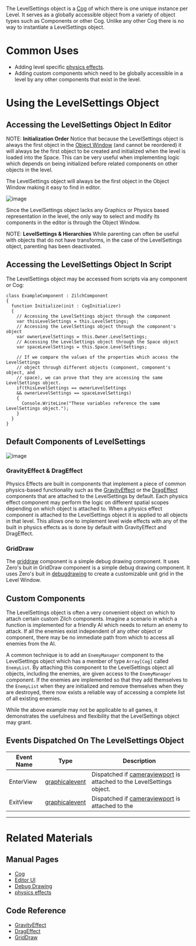 The LevelSettings object is a [Cog](https://github.com/zeroengineteam/ZeroDocs/blob/master/zero_editor_documentation/zeromanual/architecture/cogs.markdown) of which there is one unique instance per Level. It serves as a globally accessible object from a variety of object types such as Components or other Cog. Unlike any other Cog there is no way to instantiate a LevelSettings object.

 # Common Uses
 - Adding level specific [physics effects](https://github.com/zeroengineteam/ZeroDocs/blob/master/zero_editor_documentation/zeromanual/physics/physicseffectsandregions.markdown).
 - Adding custom components which need to be globally accessible in a level by any other components that exist in the level.

 # Using the LevelSettings Object

 ## Accessing the LevelSettings Object In Editor

NOTE: **Initialization Order** Notice that because the LevelSettings object is always the first object in the [Object Window](https://github.com/zeroengineteam/ZeroDocs/blob/master/zero_editor_documentation/ZeroManual/Editor/EditorUI.markdown) (and cannot be reordered) it will always be the first object to be created and initialized when the level is loaded into the Space. This can be very useful when implementing logic which depends on being initialized before related components on other objects in the level.


The LevelSettings object will always be the first object in the Object Window making it easy to find in editor.



![image](https://media.githubusercontent.com/media/zeroengineteam/ZeroFiles/master/doc_files/46988.png)


Since the LevelSettings object lacks any Graphics or Physics based representation in the level, the only way to select and modify its components in the editor is through the Object Window.

NOTE: **LevelSettings & Hierarchies**  While parenting can often be useful with objects that do not have transforms, in the case of the LevelSettings object, parenting has been deactivated.

 ## Accessing the LevelSettings Object In Script
The LevelSettings object may be accessed from scripts via any component or Cog:

```name=LevelSettings Access Example, lang=csharp
class ExampleComponent : ZilchComponent
{
  function Initialize(init : CogInitializer)
  {
    // Accessing the LevelSettings object through the component
    var thisLevelSettings = this.LevelSettings;
    // Accessing the LevelSettings object through the component's object
    var ownerLevelSettings = this.Owner.LevelSettings;
    // Accessing the LevelSettings object through the Space object
    var spaceLevelSettings = this.Space.LevelSettings;

    // If we compare the values of the properties which access the LevelSettings
    // object through different objects (component, component's object, and 
    // space), we can prove that they are accessing the same LevelSettings object.
    if(thisLevelSettings == ownerLevelSettings
    && ownerLevelSettings == spaceLevelSettings)
    {
      Console.WriteLine("These variables reference the same LevelSettings object.");
    }
  }
}
```

 ## Default Components of LevelSettings


![image](https://media.githubusercontent.com/media/zeroengineteam/ZeroFiles/master/doc_files/46990.png)


 ### GravityEffect & DragEffect
Physics Effects are built in components that implement a piece of common physics-based functionality such as the [GravityEffect](https://github.com/zeroengineteam/ZeroDocs/blob/master/zero_editor_documentation/zeromanual/physics/physicseffectsandregions/forceeffect.markdown) or the [DragEffect](https://github.com/zeroengineteam/ZeroDocs/blob/master/code_reference/class_reference/DragEffect.markdown) components that are attached to the LevelSettings by default. Each physics effect component may perform the logic on different spatial scopes depending on which object is attached to. When a physics effect component is attached to the LevelSettings object it is applied to all objects in that level. This allows one to implement level wide effects with any of the built in physics effects as is done by default with GravityEffect and DragEffect.

 ### GridDraw
The [griddraw](https://github.com/zeroengineteam/ZeroDocs/blob/master/code_reference/class_reference/griddraw.markdown) component is a simple debug drawing component. It uses Zero's buit in GridDraw component is a simple debug drawing component. It uses Zero's buit in [debugdrawing](https://github.com/zeroengineteam/ZeroDocs/blob/master/zero_editor_documentation/zeromanual/scripting/debugdrawing.markdown) to create a customizable unit grid in the Level Window.

 ## Custom Components
The LevelSettings object is often a very convenient object on which to attach certain custom Zilch components. Imagine a scenario in which a function is implemented for a friendly AI which needs to return an enemy to attack. If all the enemies exist independent of any other object or component, there may be no immediate path from which to access all enemies from the AI.

A common technique is to add an `EnemyManager` component to the LevelSettings object which has a member of type `Array[Cog]` called `EnemyList`. By attaching this component to the LevelSettings object all objects, including the enemies, are given access to the `EnemyManager` component. If the enemies are implemented so that they add themselves to the `EnemyList` when they are initialized and remove themselves when they are destroyed, there now exists a reliable way of accessing a complete list of all existing enemies.

While the above example may not be applicable to all games, it demonstrates the usefulness and flexibility that the LevelSettings object may grant.

 ## Events Dispatched On The LevelSettings Object


| Event Name       | Type                                | Description                                                       |
|------------------|-------------------------------------|-------------------------------------------------------------------|
| EnterView        | [graphicalevent](https://github.com/zeroengineteam/ZeroDocs/blob/master/code_reference/class_reference/graphicalevent.markdown) | Dispatched if [cameraviewport](https://github.com/zeroengineteam/ZeroDocs/blob/master/code_reference/class_reference/cameraviewport.markdown) is attached to the LevelSettings object. |
| ExitView         | [graphicalevent](https://github.com/zeroengineteam/ZeroDocs/blob/master/code_reference/class_reference/graphicalevent.markdown) | Dispatched if [cameraviewport](https://github.com/zeroengineteam/ZeroDocs/blob/master/code_reference/class_reference/cameraviewport.markdown) is attached to the |

---

 # Related Materials
 ## Manual Pages
- [Cog](https://github.com/zeroengineteam/ZeroDocs/blob/master/zero_editor_documentation/zeromanual/architecture/cogs.markdown)
- [Editor UI](https://github.com/zeroengineteam/ZeroDocs/blob/master/zero_editor_documentation/ZeroManual/Editor/EditorUI.markdown)
- [Debug Drawing](https://github.com/zeroengineteam/ZeroDocs/blob/master/zero_editor_documentation/ZeroManual/Scripting/DebugDrawing.markdown)
- [physics effects](https://github.com/zeroengineteam/ZeroDocs/blob/master/zero_editor_documentation/zeromanual/physics/physicseffectsandregions.markdown)

 ## Code Reference
- [GravityEffect](https://github.com/zeroengineteam/ZeroDocs/blob/master/code_reference/class_reference/GravityEffect.markdown) 
- [DragEffect](https://github.com/zeroengineteam/ZeroDocs/blob/master/code_reference/class_reference/DragEffect.markdown) 
- [GridDraw](https://github.com/zeroengineteam/ZeroDocs/blob/master/code_reference/class_reference/GridDraw.markdown) 
 

 